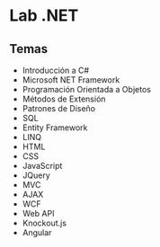 # Lab .NET

## Temas

* Introducción a C#
* Microsoft NET Framework
* Programación Orientada a Objetos
* Métodos de Extensión
* Patrones de Diseño
* SQL
* Entity Framework
* LINQ
* HTML
* CSS
* JavaScript
* JQuery
* MVC
* AJAX
* WCF
* Web API
* Knockout.js
* Angular